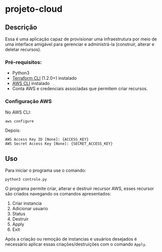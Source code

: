 # projeto-cloud
## Descrição
Essa é uma aplicação capaz de provisionar uma infraestrutura por meio de uma interface amigável para gerenciar e administrá-la (construir, alterar e deletar recursos).
### Pré-requisitos:
 - Python3
 - [Terraform CLI](https://developer.hashicorp.com/terraform/tutorials/aws-get-started/install-cli) (1.2.0+) instalado
 - [AWS CLI](https://docs.aws.amazon.com/cli/latest/userguide/getting-started-install.html) instalado 
 - Conta AWS e credenciais associadas que permitem criar recursos.
 
 ### Configuração AWS
 No AWS CLI:
 ```
 aws configure 
 ```
 Depois:
 ```
AWS Access Key ID [None]: {ACCESS_KEY}
AWS Secret Access Key [None]: {SECRET_ACCESS_KEY}
```
## Uso
Para iniciar o programa use o comando:
```
python3 controle.py
```
O programa permite criar, alterar e destruir recursor AWS, esses recursor são criados navegando os comandos apresentados:
1. Criar instancia
2. Adicionar usuario
3. Status
4. Destruir
5. Apply
6. Exit

Após a criação ou remoção de instancias e usuários desejados é necessário aplicar essas criações/destruições com o comando ```Apply```.
 
